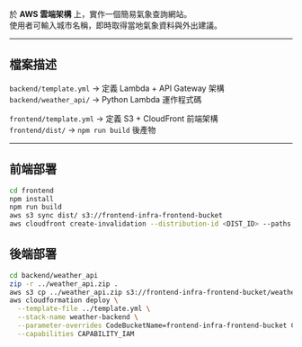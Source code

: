 

於 **AWS 雲端架構** 上，實作一個簡易氣象查詢網站。  
使用者可輸入城市名稱，即時取得當地氣象資料與外出建議。

---

## 檔案描述

`backend/template.yml` → 定義 Lambda + API Gateway 架構  
`backend/weather_api/` → Python Lambda 運作程式碼  

`frontend/template.yml` → 定義 S3 + CloudFront 前端架構  
`frontend/dist/` → `npm run build` 後產物

---

## 前端部署
```bash
cd frontend
npm install
npm run build
aws s3 sync dist/ s3://frontend-infra-frontend-bucket
aws cloudfront create-invalidation --distribution-id <DIST_ID> --paths "/*"
```
## 後端部署
```bash
cd backend/weather_api
zip -r ../weather_api.zip .
aws s3 cp ../weather_api.zip s3://frontend-infra-frontend-bucket/weather_api.zip
aws cloudformation deploy \
  --template-file ../template.yml \
  --stack-name weather-backend \
  --parameter-overrides CodeBucketName=frontend-infra-frontend-bucket CodeKey=weather_api.zip \
  --capabilities CAPABILITY_IAM
```
